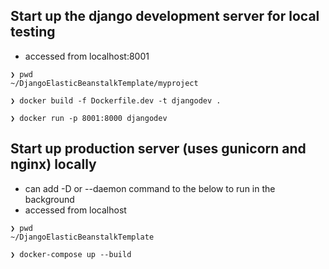 ## Start up the django development server for local testing
* accessed from localhost:8001
```
❯ pwd
~/DjangoElasticBeanstalkTemplate/myproject

❯ docker build -f Dockerfile.dev -t djangodev .

❯ docker run -p 8001:8000 djangodev
```

## Start up production server (uses gunicorn and nginx) locally
* can add -D or --daemon command to the below to run in the background
* accessed from localhost
```
❯ pwd
~/DjangoElasticBeanstalkTemplate

❯ docker-compose up --build
```
